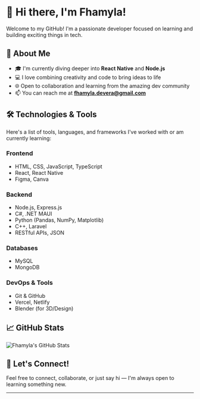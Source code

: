 # 👋 Hi there, I'm Fhamyla!

Welcome to my GitHub! I'm a passionate developer focused on learning and building exciting things in tech.

## 🚀 About Me
- 🎓 I'm currently diving deeper into **React Native** and **Node.js**
- 💻 I love combining creativity and code to bring ideas to life
- 🌐 Open to collaboration and learning from the amazing dev community
- 📫 You can reach me at **fhamyla.devera@gmail.com**

## 🛠️ Technologies & Tools
Here's a list of tools, languages, and frameworks I've worked with or am currently learning:

### **Frontend**
- HTML, CSS, JavaScript, TypeScript
- React, React Native
- Figma, Canva

### **Backend**
- Node.js, Express.js
- C#, .NET MAUI
- Python (Pandas, NumPy, Matplotlib)
- C++, Laravel
- RESTful APIs, JSON

### **Databases**
- MySQL
- MongoDB

### **DevOps & Tools**
- Git & GitHub
- Vercel, Netlify
- Blender (for 3D/Design)

## 📈 GitHub Stats
![Fhamyla's GitHub Stats](https://github-readme-stats.vercel.app/api?username=fhamyla&show_icons=true&theme=radical)

## 📌 Let's Connect!
Feel free to connect, collaborate, or just say hi — I'm always open to learning something new.

---

<!---
fhamyla/fhamyla is a ✨ special ✨ repository because its `README.md` (this file) appears on your GitHub profile.
You can click the Preview link to take a look at your changes.
--->
